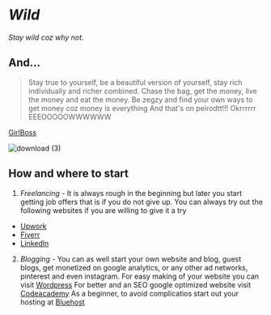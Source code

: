 # *Wild*
*Stay wild coz why not.*

## And...
> Stay true to yourself, be a beautiful version of yourself, stay rich individually and richer combined. Chase the bag, get the money, live the money and eat the money. Be zegzy and find your own ways to get money coz money is everything
> And that's on peirodtt!!!
> Okrrrrrr
> EEEOOOOOWWWWWW

[GirlBoss](https://www.pinterest.com)

![download (3)](https://user-images.githubusercontent.com/123540025/214544641-c0785338-19c9-421b-9950-e2ac06e07613.jpg)

## How and where to start
1. *Freelancing* - It is always rough in the beginning but later you start getting job offers that is if you do not give up.
You can always try out the following websites if you are willing to give it a try

- [Upwork](https://www.upwork.com)
- [Fiverr](https://www.fiverr.com)
- [LinkedIn](https://www.linkedin.com)

2. *Blogging* - You can as well start your own website and blog, guest blogs, get monetized on google analytics, or any other ad networks, pinterest and even instagram. 
For easy making of your website you can visit [Wordpress](https://www.wordpress.com)
For better and an SEO google optimized website visit [Codeacademy](https://www.codeacademy.com)
As a beginner, to avoid complicatios start out your hosting at [Bluehost](https://www.bluehost.com)


